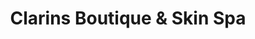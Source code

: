 ---
title: "Clarins Boutique & Skin Spa"
url: /vesenaz/clarins-boutique-und-skin-spa/
shop: Kosmetik
---